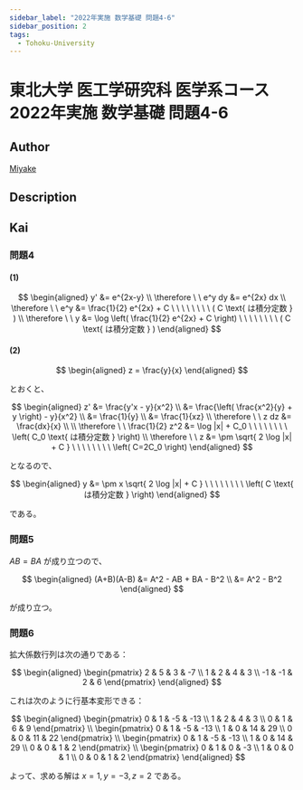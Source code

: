 ```yaml
---
sidebar_label: "2022年実施 数学基礎 問題4-6"
sidebar_position: 2
tags:
  - Tohoku-University
---
```

# 東北大学 医工学研究科 医学系コース 2022年実施 数学基礎 問題4-6

## **Author**
[Miyake](https://miyake.github.io/exams/index.html)

## **Description**

## **Kai**
### 問題4
#### (1)

$$
\begin{aligned}
y'
&= e^{2x-y}
\\
\therefore \ \ 
e^y dy &= e^{2x} dx
\\
\therefore \ \ 
e^y &= \frac{1}{2} e^{2x} + C
\ \ \ \ \ \ \ \ ( C \text{ は積分定数 } )
\\
\therefore \ \ 
y &= \log \left( \frac{1}{2} e^{2x} + C \right)
\ \ \ \ \ \ \ \ ( C \text{ は積分定数 } )
\end{aligned}
$$

#### (2)

$$
\begin{aligned}
z = \frac{y}{x}
\end{aligned}
$$

とおくと、

$$
\begin{aligned}
z'
&= \frac{y'x - y}{x^2}
\\
&= \frac{\left( \frac{x^2}{y} + y \right) - y}{x^2}
\\
&= \frac{1}{y}
\\
&= \frac{1}{xz}
\\
\therefore \ \ 
z dz &= \frac{dx}{x}
\\
\\
\therefore \ \ 
\frac{1}{2} z^2 &= \log |x| + C_0
\ \ \ \ \ \ \ \ \left( C_0 \text{ は積分定数 } \right)
\\
\therefore \ \ 
z &= \pm \sqrt{ 2 \log |x| + C }
\ \ \ \ \ \ \ \ \left( C=2C_0 \right)
\end{aligned}
$$

となるので、

$$
\begin{aligned}
y &= \pm x \sqrt{ 2 \log |x| + C }
\ \ \ \ \ \ \ \ \left( C \text{ は積分定数 } \right)
\end{aligned}
$$

である。

### 問題5
$AB=BA$ が成り立つので、

$$
\begin{aligned}
(A+B)(A-B)
&= A^2 - AB + BA - B^2
\\
&= A^2 - B^2
\end{aligned}
$$

が成り立つ。

### 問題6
拡大係数行列は次の通りである：

$$
\begin{aligned}
\begin{pmatrix}
2 & 5 & 3 & -7 \\ 1 & 2 & 4 & 3 \\ -1 & -1 & 2 & 6
\end{pmatrix}
\end{aligned}
$$

これは次のように行基本変形できる：

$$
\begin{aligned}
\begin{pmatrix}
0 & 1 & -5 & -13 \\ 1 & 2 & 4 & 3 \\ 0 & 1 & 6 & 9
\end{pmatrix}
\\
\begin{pmatrix}
0 & 1 & -5 & -13 \\ 1 & 0 & 14 & 29 \\ 0 & 0 & 11 & 22
\end{pmatrix}
\\
\begin{pmatrix}
0 & 1 & -5 & -13 \\ 1 & 0 & 14 & 29 \\ 0 & 0 & 1 & 2
\end{pmatrix}
\\
\begin{pmatrix}
0 & 1 & 0 & -3 \\ 1 & 0 & 0 & 1 \\ 0 & 0 & 1 & 2
\end{pmatrix}
\end{aligned}
$$

よって、求める解は $x=1,y=-3,z=2$ である。